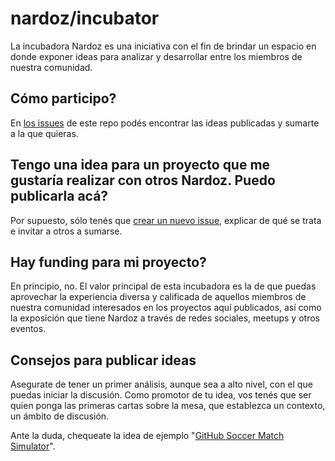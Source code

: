 # nardoz/incubator

La incubadora Nardoz es una iniciativa con el fin de brindar un espacio en donde exponer ideas para analizar y desarrollar entre los miembros de nuestra comunidad.

## Cómo participo?

En [los issues](https://github.com/Nardoz/incubator/issues) de este repo podés encontrar las ideas publicadas y sumarte a la que quieras.

## Tengo una idea para un proyecto que me gustaría realizar con otros Nardoz. Puedo publicarla acá?

Por supuesto, sólo tenés que [crear un nuevo issue](https://github.com/Nardoz/incubator/issues/new), explicar de qué se trata e invitar a otros a sumarse.

## Hay funding para mi proyecto?

En principio, no. El valor principal de esta incubadora es la de que puedas aprovechar la experiencia diversa y calificada de aquellos miembros de nuestra comunidad interesados en los proyectos aquí publicados, así como la exposición que tiene Nardoz a través de redes sociales, meetups y otros eventos.

## Consejos para publicar ideas

Asegurate de tener un primer análisis, aunque sea a alto nivel, con el que puedas iniciar la discusión. Como promotor de tu idea, vos tenés que ser quien ponga las primeras cartas sobre la mesa, que establezca un contexto, un ámbito de discusión.

Ante la duda, chequeate la idea de ejemplo "[GitHub Soccer Match Simulator](https://github.com/Nardoz/incubator/issues/1)".
